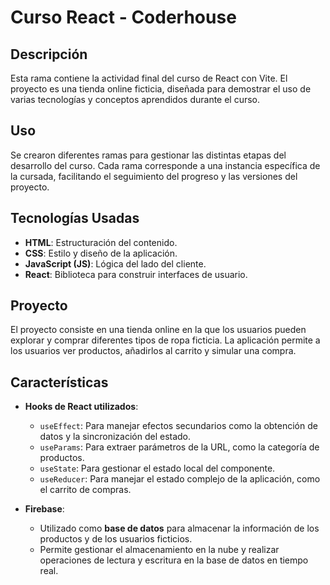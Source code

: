 # Curso React - Coderhouse

## Descripción

Esta rama contiene la actividad final del curso de React con Vite. El proyecto es una tienda online ficticia, diseñada para demostrar el uso de varias tecnologías y conceptos aprendidos durante el curso.

## Uso

Se crearon diferentes ramas para gestionar las distintas etapas del desarrollo del curso. Cada rama corresponde a una instancia específica de la cursada, facilitando el seguimiento del progreso y las versiones del proyecto.

## Tecnologías Usadas

- **HTML**: Estructuración del contenido.
- **CSS**: Estilo y diseño de la aplicación.
- **JavaScript (JS)**: Lógica del lado del cliente.
- **React**: Biblioteca para construir interfaces de usuario.

## Proyecto

El proyecto consiste en una tienda online en la que los usuarios pueden explorar y comprar diferentes tipos de ropa ficticia. La aplicación permite a los usuarios ver productos, añadirlos al carrito y simular una compra.

## Características

- **Hooks de React utilizados**:
  - `useEffect`: Para manejar efectos secundarios como la obtención de datos y la sincronización del estado.
  - `useParams`: Para extraer parámetros de la URL, como la categoría de productos.
  - `useState`: Para gestionar el estado local del componente.
  - `useReducer`: Para manejar el estado complejo de la aplicación, como el carrito de compras.

- **Firebase**:
  - Utilizado como **base de datos** para almacenar la información de los productos y de los usuarios ficticios.
  - Permite gestionar el almacenamiento en la nube y realizar operaciones de lectura y escritura en la base de datos en tiempo real.
